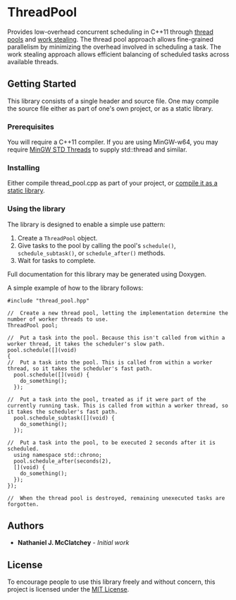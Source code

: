 # ThreadPool

Provides low-overhead concurrent scheduling in C++11 through [thread pools](https://en.wikipedia.org/wiki/Thread_pool "Wikipedia: Thread pool") and [work stealing](https://en.wikipedia.org/wiki/Work_stealing "Wikipedia: Work stealing"). The thread pool approach allows fine-grained parallelism by minimizing the overhead involved in scheduling a task. The work stealing approach allows efficient balancing of scheduled tasks across available threads.

## Getting Started

This library consists of a single header and source file. One may compile the source file either as part of one's own project, or as a static library.

### Prerequisites

You will require a C++11 compiler. If you are using MinGW-w64, you may require [MinGW STD Threads](https://github.com/nmcclatchey/mingw-std-threads "MinGW STD Threads") to supply std::thread and similar.

### Installing

Either compile thread_pool.cpp as part of your project, or [compile it as a static library](https://en.wikipedia.org/wiki/Static_library "Wikipedia: Static library").

### Using the library

The library is designed to enable a simple use pattern:
1. Create a `ThreadPool` object.
2. Give tasks to the pool by calling the pool's `schedule()`, `schedule_subtask()`, or `schedule_after()` methods.
3. Wait for tasks to complete.

Full documentation for this library may be generated using  Doxygen.

A simple example of how to the library follows:
```
#include "thread_pool.hpp"

//  Create a new thread pool, letting the implementation determine the number of worker threads to use.
ThreadPool pool;

//  Put a task into the pool. Because this isn't called from within a worker thread, it takes the scheduler's slow path.
pool.schedule([](void)
{
//  Put a task into the pool. This is called from within a worker thread, so it takes the scheduler's fast path.
  pool.schedule([](void) {
    do_something();
  });
 
//  Put a task into the pool, treated as if it were part of the currently running task. This is called from within a worker thread, so it takes the scheduler's fast path.
  pool.schedule_subtask([](void) {
    do_something();
  });

//  Put a task into the pool, to be executed 2 seconds after it is scheduled.
  using namespace std::chrono;
  pool.schedule_after(seconds(2),
  [](void) {
    do_something();
  });
});

//  When the thread pool is destroyed, remaining unexecuted tasks are forgotten.
```

## Authors

* **Nathaniel J. McClatchey** - *Initial work*

## License

To encourage people to use this library freely and without concern, this project is licensed under the [MIT License](LICENSE).
